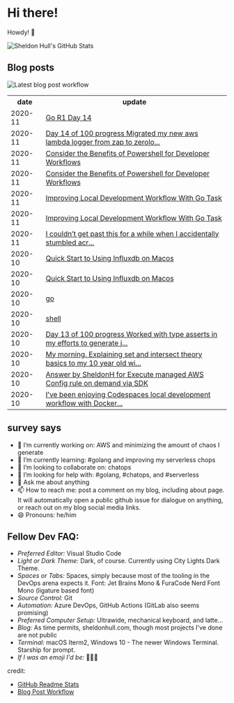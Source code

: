 # Hi there! 

Howdy! 👋 

![Sheldon Hull's GitHub Stats](https://github-readme-stats.vercel.app/api?username=sheldonhull&theme=tokyonight&count_private=true&show_icons=true)

## Blog posts

![Latest blog post workflow](https://github.com/sheldonhull/sheldonhull/workflows/Latest%20blog%20post%20workflow/badge.svg)
<table style="width:100%">
  <tr>
    <th>date</th>
    <th>update</th>
  </tr>
<!-- BLOG-POST-LIST:START -->
<tr><td>2020-11</td><td><a href="https://dev.to/sheldonhull/go-r1-day-14-4d1h">Go R1 Day 14</a></td></tr>
<tr><td>2020-11</td><td><a href="https://www.sheldonhull.com/microblog/go-r1-day-14/">Day 14 of 100 progress Migrated my new aws lambda logger from zap to zerolo...</a></td></tr>
<tr><td>2020-11</td><td><a href="https://www.sheldonhull.com/blog/consider-the-benefits-of-powershell-for-developer-workflows/">Consider the Benefits of Powershell for Developer Workflows</a></td></tr>
<tr><td>2020-11</td><td><a href="https://dev.to/sheldonhull/consider-the-benefits-of-powershell-for-developer-workflows-1o7i">Consider the Benefits of Powershell for Developer Workflows</a></td></tr>
<tr><td>2020-11</td><td><a href="https://www.sheldonhull.com/blog/improving-local-development-workflow-with-go-task/">Improving Local Development Workflow With Go Task</a></td></tr>
<tr><td>2020-11</td><td><a href="https://dev.to/sheldonhull/improving-local-development-workflow-with-go-task-4id2">Improving Local Development Workflow With Go Task</a></td></tr>
<tr><td>2020-11</td><td><a href="https://www.sheldonhull.com/microblog/unable-to-resolve-provider-aws-with-terraform-013/">I couldn&rsquo;t get past this for a while when I accidentally stumbled acr...</a></td></tr>
<tr><td>2020-10</td><td><a href="https://www.sheldonhull.com/blog/quick-start-to-using-influxdb-on-macos/">Quick Start to Using Influxdb on Macos</a></td></tr>
<tr><td>2020-10</td><td><a href="https://dev.to/sheldonhull/quick-start-to-using-influxdb-on-macos-1pkm">Quick Start to Using Influxdb on Macos</a></td></tr>
<tr><td>2020-10</td><td><a href="https://www.sheldonhull.com/docs/go/">go</a></td></tr>
<tr><td>2020-10</td><td><a href="https://www.sheldonhull.com/docs/shell/">shell</a></td></tr>
<tr><td>2020-10</td><td><a href="https://www.sheldonhull.com/microblog/go-r1-day-13/">Day 13 of 100 progress Worked with type asserts in my efforts to generate j...</a></td></tr>
<tr><td>2020-10</td><td><a href="https://www.sheldonhull.com/microblog/set-theory-basics-in-the-eyes-of-10-year-old/">My morning. Explaining set and intersect theory basics to my 10 year old wi...</a></td></tr>
<tr><td>2020-10</td><td><a href="https://stackoverflow.com/questions/64293409/execute-managed-aws-config-rule-on-demand-via-sdk/64340044#64340044">Answer by SheldonH for Execute managed AWS Config rule on demand via SDK</a></td></tr>
<tr><td>2020-10</td><td><a href="https://www.sheldonhull.com/microblog/ways-to-improve-codespaces-local-docker-experience/">I&rsquo;ve been enjoying Codespaces local development workflow with Docker...</a></td></tr>

<!-- BLOG-POST-LIST:END -->
</table>

## survey says 

- 🔭  I’m currently working on: AWS and minimizing the amount of chaos I generate
- 🌱  I’m currently learning: #golang and improving my serverless chops
- 👯  I’m looking to collaborate on: chatops
- 🤔  I’m looking for help with: #golang, #chatops, and #serverless
- 💬  Ask me about anything
- 📫  How to reach me: post a comment on my blog, including about page. It will automatically open a public github issue for dialogue on anything, or reach out on my blog social media links.
- 😄  Pronouns: he/him


## Fellow Dev FAQ:

- _Preferred Editor:_ Visual Studio Code
- _Light or Dark Theme:_ Dark, of course. Currently using City Lights Dark Theme.
- _Spaces or Tabs:_ Spaces, simply because most of the tooling in the DevOps arena expects it. Font: Jet Brains Mono & FuraCode Nerd Font Mono (ligature based font)
- _Source Control:_ Git
- _Automation:_ Azure DevOps, GitHub Actions (GitLab also seems promising)
- _Preferred Computer Setup:_ Ultrawide, mechanical keyboard, and latte...
- _Blog:_ As time permits, sheldonhull.com, though most projects I've done are not public 
- _Terminal:_ macOS Iterm2, Windows 10 - The newer Windows Terminal. Starship for prompt.
- _If I was an emoji I'd be:_ 🌮🌮🌮


credit:
* [GitHub Readme Stats](https://github.com/anuraghazra/github-readme-stats)
* [Blog Post Workflow](https://github.com/gautamkrishnar/blog-post-workflow)
